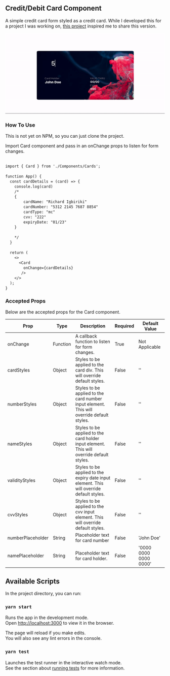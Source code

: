 ## Credit/Debit Card Component
A simple credit card form styled as a credit card. While I developed this for a project I was working on, [this project](https://github.com/muhammederdem/credit-card-form) inspired me to share this version. 

![](demo.gif)

### How To Use
This is not yet on NPM, so you can just clone the project. 

Import Card component and pass in an onChange props to listen for form changes.

```

import { Card } from './Components/Cards';

function App() {
  const cardDetails = (card) => {
    console.log(card)
    /*
    {
        cardName: "Richard Igbiriki"
        cardNumber: "5312 2145 7687 8854"
        cardType: "mc"
        cvv: "222"
        expiryDate: "01/23"
    }

    */
  }

  return (
    <>
      <Card 
        onChange={cardDetails}
       />
    </>
  );
}

```

### Accepted Props

Below are the accepted props for the Card component.

| Prop      | Type |  Description | Required | Default Value |
| ----------- | ------ | ----------- | ------- | ------------ | 
| onChange    | Function | A callback function to listen for form changes. | True | Not Applicable|
| cardStyles   | Object | Styles to be applied to the card div. This will override default styles. | False | '' |
| numberStyles   | Object | Styles to be applied to the card number input element. This will override default styles. | False | '' |
| nameStyles   | Object | Styles to be applied to the card holder input element. This will override default styles. | False | '' |
| validityStyles   | Object | Styles to be applied to the expiry date input element. This will override default styles. | False | '' |
| cvvStyles   | Object | Styles to be applied to the cvv input element. This will override default styles. | False | '' |
| numberPlaceholder   | String | Placeholder text for card number | False | 'John Doe' |
| namePlaceholder   | String | Placeholder text for card holder. | False | '0000 0000 0000 0000' |




## Available Scripts

In the project directory, you can run:

### `yarn start`

Runs the app in the development mode.<br />
Open [http://localhost:3000](http://localhost:3000) to view it in the browser.

The page will reload if you make edits.<br />
You will also see any lint errors in the console.

### `yarn test`

Launches the test runner in the interactive watch mode.<br />
See the section about [running tests](https://facebook.github.io/create-react-app/docs/running-tests) for more information.

